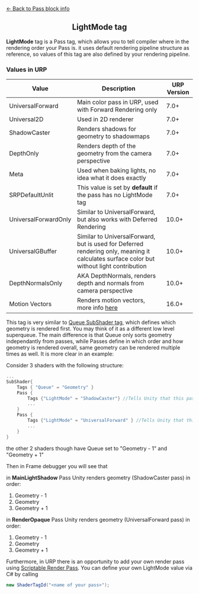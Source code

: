 [<- Back to Pass block info](./README.md)
<h2 align="center">LightMode tag</h2>

**LightMode** tag is a Pass tag, which allows you to tell compiler where in the rendering order your Pass is. it uses default rendering pipeline structure as reference, so values of this tag are also defined by your rendering pipeline.

### Values in URP

| Value | Description | URP Version |
| --- | --- | --- |
| UniversalForward | Main color pass in URP, used with Forward Rendering only | 7.0+ |
| Universal2D | Used in 2D renderer | 7.0+ |
| ShadowCaster | Renders shadows for geometry to shadowmaps | 7.0+ |
| DepthOnly | Renders depth of the geometry from the camera perspective | 7.0+ |
| Meta | Used when baking lights, no idea what it does exactly | 7.0+ | 
| SRPDefaultUnlit | This value is set by **default** if the pass has no LightMode tag | 7.0+
| UniversalForwardOnly | Similar to UniversalForward, but also works with Deferred Rendering | 10.0+
| UniversalGBuffer | Similar to UniversalForward, but is used for Deferred rendering only, meaning it calculates surface color but without light contribution | 10.0+
| DepthNormalsOnly | AKA DepthNormals, renders depth and normals from camera perspective | 10.0+ |
| Motion Vectors | Renders motion vectors, more info [here](https://docs.unity3d.com/Packages/com.unity.render-pipelines.universal@16.0/manual/features/motion-vectors.html#motion-vectors-in-shaderlab) | 16.0+ |

This tag is very similar to [Queue SubShader tag](../SubShader/README.md/#tags-for-subshader), which defines which geometry is rendered first. You may think of it as a different low level superqueue. The main difference is that Queue only sorts geometry independantly from passes, while Passes define in which order and how geometry is rendered overall, same geometry can be rendered multiple times as well. It is more clear in an example:

Consider 3 shaders with the following structure:
```C#
...
SubShader{
    Tags { "Queue" = "Geometry" }
    Pass {
        Tags {"LightMode" = "ShadowCaster"} //Tells Unity that this pass calculates shadows for geometry
        ...
    }
    Pass {
        Tags {"LightMode" = "UniversalForward" } //Tells Unity that this pass renders color to display on screen (forward rendering)
        ...
    }
}
```
the other 2 shaders though have Queue set to "Geometry - 1" and "Geometry + 1"

Then in Frame debugger you will see that  

in **MainLightShadow** Pass Unity renders geometry (ShadowCaster pass) in order:

1. Geometry - 1
2. Geometry
3. Geometry + 1

in **RenderOpaque** Pass Unity renders geometry (UniversalForward pass) in order:

1. Geometry - 1
2. Geometry
3. Geometry + 1

Furthermore, in URP there is an opportunity to add your own render pass using [Scriptable Render Pass](https://docs.unity3d.com/Packages/com.unity.render-pipelines.universal@14.0/manual/renderer-features/scriptable-render-passes.html). You can define your own LightMode value via C# by calling
```C#
new ShaderTagId("<name of your pass>");
 ```